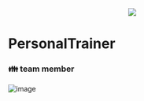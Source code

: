 <div align=center>
   <img src="https://capsule-render.vercel.app/api?type=waving&color=C9D6FF&fontColor=FFFFFF&height=280&text=PersonalTrainer&fontSize=90&animation=fadeIn&fontAlignY=38&desc=에뚜왈%20()&descAlignY=51&descAlign=62" /></div>
   
# PersonalTrainer

###  👪 team member
![image](https://user-images.githubusercontent.com/89902489/199480098-c3386f4f-4c72-483a-8ac8-5f3c88d6b502.png)

